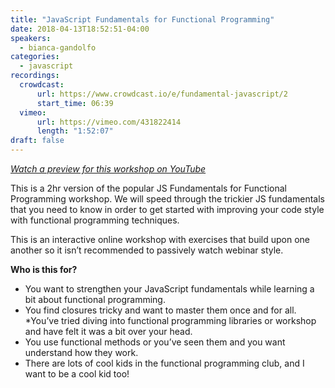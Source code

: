 ```yaml
---
title: "JavaScript Fundamentals for Functional Programming"
date: 2018-04-13T18:52:51-04:00
speakers:
  - bianca-gandolfo
categories:
  - javascript
recordings:
  crowdcast:
      url: https://www.crowdcast.io/e/fundamental-javascript/2
      start_time: 06:39
  vimeo:
      url: https://vimeo.com/431822414
      length: "1:52:07"
draft: false
---
```


[_Watch a preview for this workshop on YouTube_](https://www.youtube.com/watch?v=9rW0H5FvWeA)

This is a 2hr version of the popular JS Fundamentals for Functional Programming workshop. We will speed through the trickier JS fundamentals that you need to know in order to get started with improving your code style with functional programming techniques.

This is an interactive online workshop with exercises that build upon one another so it isn’t recommended to passively watch webinar style.

**Who is this for?**

* You want to strengthen your JavaScript fundamentals while learning a bit about functional programming.
* You find closures tricky and want to master them once and for all.
*You’ve tried diving into functional programming libraries or workshop and have felt it was a bit over your head.
* You use functional methods or you’ve seen them and you want understand how they work.
* There are lots of cool kids in the functional programming club, and I want to be a cool kid too!
